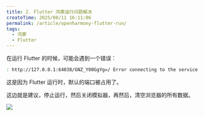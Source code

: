 ```yaml
---
title: 2. Flutter 鸿蒙运行问题解决
createTime: 2025/08/11 16:11:06
permalink: /article/openharmony-flutter-run/
tags:
  - 鸿蒙
  - Flutter
---
```


在运行 Flutter 的时候，可能会遇到一个错误：

```sh
: http://127.0.0.1:64038/GNZ_Y00GgYg=/ Error connecting to the service protocol: failed to connect to http://127.0.0.1:64038/GNZ_Y00GgYg=/ HttpException: Connection closed before full header was received, uri = http://127.0.0.1:64038/GNZ_Y00GgYg=/ws
```

这是因为 Flutter 运行时，默认的端口被占用了。

这边就是建议，停止运行，然后关闭模拟器，再然后，清空浏览器的所有数据。

![](/imgs/hongmeng-add.png)




